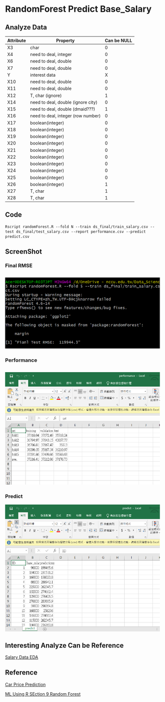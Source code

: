 # RandomForest Predict Base_Salary

## Analyze Data

| Attribute | Property | Can be NULL |
|-----------|----------|-------------|
| X3 | char | 0 |
| X4 | need to deal, integer | 0 |
| X6 | need to deal, double | 0 |
| X7 | need to deal, double | 0 |
| Y | interest data | X |
| X10 | need to deal, double | 0 |
| X11 | need to deal, double | 0 |
| X12 | T, char (ignore) | 1 |
| X14 | need to deal, double (ignore city) | 0 |
| X15 | need to deal, double (dmaid???) | 1 |
| X16 | need to deal, integer (row number) | 0 |
| X17 | boolean(integer) | 0 |
| X18 | boolean(integer) | 0 |
| X19 | boolean(integer) | 0 |
| X20 | boolean(integer) | 0 |
| X21 | boolean(integer) | 0 |
| X22 | boolean(integer) | 0 |
| X23 | boolean(integer) | 0 |
| X24 | boolean(integer) | 0 |
| X25 | boolean(integer) | 0 |
| X26 | boolean(integer) | 1 |
| X27 | T, char | 1 |
| X28 | T, char | 1 |


## Code
```
Rscript randomForest.R --fold N --train ds_final/train_salary.csv --test ds_final/test_salary.csv --report performance.csv --predict predict.csv
```

## ScreenShot
### Final RMSE
![Final RMSE](1.png)
-----------------------

### Performance
![Performance](2.png)
----------------------

### Predict
![Predict](3.png)

## Interesting Analyze Can be Reference
[Salary Data EDA](https://www.kaggle.com/jackogozaly/salary-data-eda)

## Reference
[Car Price Prediction](https://rpubs.com/amir761/car_price_prediction_using_random_forest)

[ML Using R SEction 9 Random Forest](https://rstudio-pubs-static.s3.amazonaws.com/280316_f38c3e4dc75b48398e6e72a20c1ea0a9.html)



